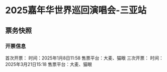 # 2025嘉年华世界巡回演唱会-三亚站
## 票务快照
### 开票信息
首次开票：
    时间：2025年1月8日11:58
    售票平台：大麦、猫眼
三次开票：
    时间：2025年3月21日15:18
    售票平台：大麦、猫眼